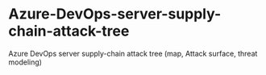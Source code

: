 # Azure-DevOps-server-supply-chain-attack-tree
Azure DevOps server supply-chain attack tree (map, Attack surface, threat modeling)
